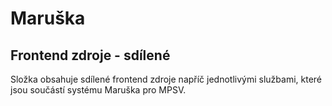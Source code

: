 # Maruška
## Frontend zdroje - sdílené
Složka obsahuje sdílené frontend zdroje napříč jednotlivými službami, které jsou součástí systému Maruška pro MPSV.